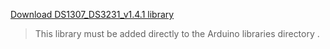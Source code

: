 [Download DS1307_DS3231_v1.4.1 library](http://giltesa.com/wp-content/uploads/2012/09/DS1307_DS3231_v1.4.1.zip "library")
> This library must be added directly to the Arduino libraries directory .
